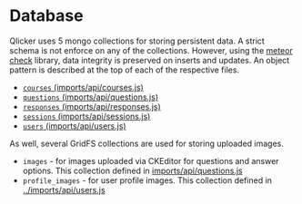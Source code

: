 # Database

Qlicker uses 5 mongo collections for storing persistent data. A strict schema is not enforce on any of the collections. However, using the [meteor check](https://docs.meteor.com/api/check.html) library, data integrity is preserved on inserts and updates. An object pattern is described at the top of each of the respective files.

 - [`courses` (imports/api/courses.js)](../imports/api/courses.js)
 - [`questions` (imports/api/questions.js)](../imports/api/questions.js)
 - [`responses` (imports/api/responses.js)](../imports/api/responses.js)
 - [`sessions` (imports/api/sessions.js)](../imports/api/sessions.js)
 - [`users` (imports/api/users.js)](../imports/api/users.js)

As well, several GridFS collections are used for storing uploaded images.

 - `images` - for images uploaded via CKEditor for questions and answer options. This collection defined in [imports/api/questions.js](../imports/api/questions.js)
 - `profile_images` - for user profile images. This collection defined in [../imports/api/users.js](imports/api/users.js)

